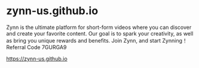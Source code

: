 # zynn-us.github.io
Zynn is the ultimate platform for short-form videos where you can discover and create your favorite content. Our goal is to spark your creativity, as well as bring you unique rewards and benefits. Join Zynn, and start Zynning！Referral Code 7GURGA9

https://zynn-us.github.io
